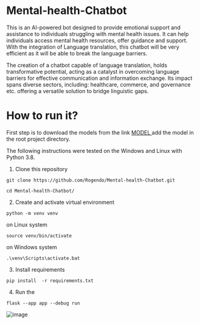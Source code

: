 # Mental-health-Chatbot 
This is an AI-powered bot designed to provide emotional support and assistance to individuals struggling with mental health issues. 
It can help individuals access mental health resources, offer guidance and support. 
With the integration of Language translation, this chatbot will be very efficient as it will be able to break the language barriers. 

The creation of a chatbot capable of language translation, holds transformative potential, acting as a catalyst in overcoming language barriers for effective communication and information exchange. 
Its impact spans diverse sectors, including: healthcare, commerce, and governance etc. offering a versatile solution to bridge linguistic gaps.
# How to run it?

First step is to download the models from the link <a href="https://drive.google.com/drive/folders/1ybwgK1XNG1wd8As0m9vjMdQfHmD6E9uk?usp=sharing"> MODEL </a> add the model in the root project directory.

The following instructions were tested on the Windows and Linux with Python 3.8.

1. Clone this repository

```
git clone https://github.com/Rogendo/Mental-health-Chatbot.git
```
```
cd Mental-health-Chatbot/
```

2. Create and activate virtual environment 

```
python -m venv venv
```
on Linux system
```
source venv/bin/activate
```
on Windows system
```
.\venv\Scripts\activate.bat
```
3. Install requirements

```
pip install  -r requirements.txt
```

4. Run the 
```
flask --app app --debug run

```


![image](https://user-images.githubusercontent.com/62094358/221975328-2c9500a6-d551-4704-8544-e60e449bcdda.png)
